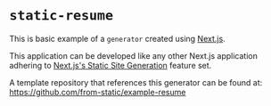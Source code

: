 # `static-resume`

This is basic example of a `generator` created using [Next.js](https://nextjs.org/).

This application can be developed like any other Next.js application adhering to [Next.js's Static Site Generation](https://nextjs.org/docs/pages/building-your-application/rendering/static-site-generation) feature set.

A template repository that references this generator can be found at: https://github.com/from-static/example-resume
